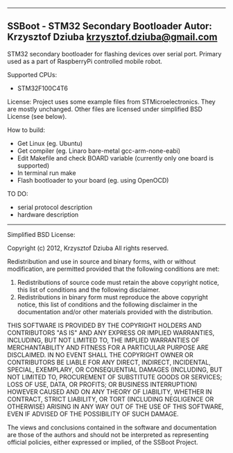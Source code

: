 ------------------------------------------------------------------------
SSBoot - STM32 Secondary Bootloader
Autor: Krzysztof Dziuba <krzysztof.dziuba@gmail.com>
------------------------------------------------------------------------

STM32 secondary bootloader for flashing devices over serial port. Primary used
as a part of RaspberryPi controlled mobile robot.

Supported CPUs: 
- STM32F100C4T6

License:
Project uses some example files from STMicroelectronics. They are mostly
unchanged. Other files are licensed under simplified BSD License (see
below).


How to build:
- Get Linux (eg. Ubuntu)
- Get compiler (eg. Linaro bare-metal gcc-arm-none-eabi)
- Edit Makefile and check BOARD variable (currently only one board is 
  supported)
- In terminal run make
- Flash bootloader to your board (eg. using OpenOCD)


TO DO:
- serial protocol description
- hardware description


------------------------------------------------------------------------
Simplified BSD License:

Copyright (c) 2012, Krzysztof Dziuba
All rights reserved.

Redistribution and use in source and binary forms, with or without
modification, are permitted provided that the following conditions are met: 

1. Redistributions of source code must retain the above copyright notice, this
   list of conditions and the following disclaimer. 
2. Redistributions in binary form must reproduce the above copyright notice,
   this list of conditions and the following disclaimer in the documentation
   and/or other materials provided with the distribution. 

THIS SOFTWARE IS PROVIDED BY THE COPYRIGHT HOLDERS AND CONTRIBUTORS "AS IS" AND
ANY EXPRESS OR IMPLIED WARRANTIES, INCLUDING, BUT NOT LIMITED TO, THE IMPLIED
WARRANTIES OF MERCHANTABILITY AND FITNESS FOR A PARTICULAR PURPOSE ARE
DISCLAIMED. IN NO EVENT SHALL THE COPYRIGHT OWNER OR CONTRIBUTORS BE LIABLE FOR
ANY DIRECT, INDIRECT, INCIDENTAL, SPECIAL, EXEMPLARY, OR CONSEQUENTIAL DAMAGES
(INCLUDING, BUT NOT LIMITED TO, PROCUREMENT OF SUBSTITUTE GOODS OR SERVICES;
LOSS OF USE, DATA, OR PROFITS; OR BUSINESS INTERRUPTION) HOWEVER CAUSED AND
ON ANY THEORY OF LIABILITY, WHETHER IN CONTRACT, STRICT LIABILITY, OR TORT
(INCLUDING NEGLIGENCE OR OTHERWISE) ARISING IN ANY WAY OUT OF THE USE OF THIS
SOFTWARE, EVEN IF ADVISED OF THE POSSIBILITY OF SUCH DAMAGE.

The views and conclusions contained in the software and documentation are those
of the authors and should not be interpreted as representing official policies, 
either expressed or implied, of the SSBoot Project.
